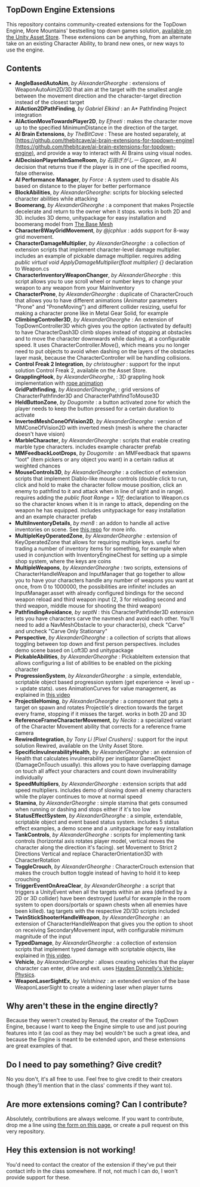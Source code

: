 ## TopDown Engine Extensions

This repository contains community-created extensions for the TopDown Engine, More Mountains' bestselling top down games solution, [available on the Unity Asset Store](https://assetstore.unity.com/packages/templates/systems/topdown-engine-89636?aid=1011lKhG). These extensions can be anything, from an alternate take on an existing Character Ability, to brand new ones, or new ways to use the engine.

## Contents

* **AngleBasedAutoAim**, _by AlexanderGheorghe_ : extensions of WeaponAutoAim2D/3D that aim at the target with the smallest angle between the movement direction and the character-target direction instead of the closest target
* **AIAction2DPathFinding**, _by Gabriel Elkind_ : an A* Pathfinding Project integration
* **AIActionMoveTowardsPlayer2D**, _by Efreeti_ : makes the character move up to the specified MinimumDistance in the direction of the target.
* **AI Brain Extensions**, _by TheBitCave_ : These are hosted separately, at [https://github.com/thebitcave/ai-brain-extensions-for-topdown-engine](https://github.com/thebitcave/ai-brain-extensions-for-topdown-engine), and provide a way to interact with AI Brains using visual nodes.
* **AIDecisionPlayerIsInSameRoom**, _by 石田ぎがしー Gigacee_, an AI decision that returns true if the player is in one of the specified rooms, false otherwise.
* **AI Performance Manager**, _by Force_ : A system used to disable AIs based on distance to the player for better performance
* **BlockAbilities**, _by AlexanderGheorghe_: scripts for blocking selected character abilities while attacking
* **Boomerang**, _by AlexanderGheorghe_ : a component that makes Projectile decelerate and return to the owner when it stops. works in both 2D and 3D. includes 3D demo, unitypackage for easy installation and boomerang model from [The Base Mesh](https://thebasemesh.com/model-library)
* **Character8WayGridMovement**, _by @jcphlux_ : adds support for 8-way grid movement.
* **CharacterDamageMultiplier**, _by AlexanderGheorghe_ : a collection of extension scripts that implement character-level damage multiplier. includes an example of pickable damage multiplier. requires adding _public virtual void ApplyDamageMultiplier(float multiplier) {}_ declaration to Weapon.cs
* **CharacterInventoryWeaponChanger**, _by AlexanderGheorghe_ : this script allows you to use scroll wheel or number keys to change your weapon to any weapon from your MainInventory
* **CharacterProne**, _by AlexanderGheorghe_ : duplicate of CharacterCrouch that allows you to have different animations (Animator parameters "Prone" and "ProneMoving") and different collider resizing, useful for making a character prone like in Metal Gear Solid, for example
* **ClimbingController3D**, _by AlexanderGheorghe_ : An extension of TopDownController3D which gives you the option (activated by default) to have CharacterDash3D climb slopes instead of stopping at obstacles and to move the character downwards while dashing, at a configurable speed. It uses CharacterController.Move(), which means you no longer need to put objects to avoid when dashing on the layers of the obstacles layer mask, because the CharacterController will be handling collisions.
* **Control Freak 2 Integration**, _by christougher_ : support for the input solution Control Freak 2, available on the Asset Store.
* **GrapplingHook**, _by AlexanderGheorghe_, : 3D grappling hook implementation with [rope animation](https://youtu.be/tPtKNvifpj0)
* **GridPathfinding**, _by AlexanderGheorghe_, : grid versions of CharacterPathfinder3D and CharacterPathfindToMouse3D
* **HeldButtonZone**, _by Dougomite_ : a button activated zone for which the player needs to keep the button pressed for a certain duration to activate
* **InvertedMeshConeOfVision2D**, _by AlexanderGheorghe_ : version of MMConeOfVision2D with inverted mesh (mesh is where the character doesn't have vision)
* **MarbleCharacter**, _by AlexanderGheorghe_ : scripts that enable creating marble type characters. includes example character prefab
* **MMFeedbackLootDrops**, _by Dougomite_ : an MMFeedback that spawns "loot" (item pickers or any object you want) in a certain radius at weighted chances
* **MouseControls3D**, _by AlexanderGheorghe_ : a collection of extension scripts that implement Diablo-like mouse controls (double click to run, click and hold to make the character follow mouse position, click an enemy to pathfind to it and attack when in line of sight and in range). requires adding the _public float Range = 10f;_ declaration to Weapon.cs so the character knows when it is in range to attack, depending on the weapon he has equipped. includes unitypackage for easy installation and an example character prefab
* **MultiInventoryDetails**, _by men8_ : an addon to handle all active inventories on scene. See [this repo](https://github.com/men8/MultiInventoryDetails) for more info.
* **MultipleKeyOperatedZone**, _by AlexanderGheorghe_ : extension of KeyOperatedZone that allows for requiring multiple keys. useful for trading a number of inventory items for something, for example when used in conjunction with InventoryEngineChest for setting up a simple shop system, where the keys are coins
* **MultipleWeapons**, _by AlexanderGheorghe_ : two scripts, extensions of CharacterHandleWeapon and InputManager that go together to allow you to have your characters handle any number of weapons you want at once, from 0 to 1000000, the possibilities are infinite! includes an InputManager.asset with already configured bindings for the second weapon reload and third weapon input (2, 3 for reloading second and third weapon, middle mouse for shooting the third weapon)
* **PathfindingAvoidance**, _by septN_ : this CharacterPathfinder3D extension lets you have characters carve the navmesh and avoid each other. You'll need to add a NavMeshObstacle to your character(s), check "Carve" and uncheck "Carve Only Stationary"
* **Perspective**, _by AlexanderGheorghe_ : a collection of scripts that allows toggling between top down and first person perspectives. includes demo scene based on Loft3D and unitypackage
* **PickableAbilities**, _by AlexanderGheorghe_ : PickableItem extension that allows configuring a list of abilities to be enabled on the picking character
* **ProgressionSystem**, _by AlexanderGheorghe_ : a simple, extendable, scriptable object based progression system (get experience -> level up -> update stats). uses AnimationCurves for value management, as explained in [this video](https://youtu.be/Nc9x0LfvJhI)
* **ProjectileHoming**, _by AlexanderGheorghe_ : a component that gets a target on spawn and rotates Projectile's direction towards the target every frame, stopping if it misses the target. works in both 2D and 3D
* **ReferenceFrameCharacterMovement**, _by Necka_ : a specialized variant of the Character Movement ability that corrects for a reference frame camera
* **RewiredIntegration**, _by Tony Li [Pixel Crushers]_ : support for the input solution Rewired, available on the Unity Asset Store.
* **SpecificInvulnerabilityHealth**, _by AlexanderGheorghe_ : an extension of Health that calculates invulnerability per instigator GameObject (DamageOnTouch usually). this allows you to have overlapping damage on touch all affect your characters and count down invulnerability individually
* **SpeedMultipliers**, _by AlexanderGheorghe_ : extension scripts that add speed multipliers. includes demo of slowing down all enemy characters while the player continues to move at normal speed
* **Stamina**, _by AlexanderGheorghe_ : simple stamina that gets consumed when running or dashing and stops either if it's too low
* **StatusEffectSystem**, _by AlexanderGheorghe_ : a simple, extendable, scriptable object and event based status system. includes 5 status effect examples, a demo scene and a .unitypackage for easy installation
* **TankControls**, _by AlexanderGheorghe_ : scripts for implementing tank controls (horizontal axis rotates player model, vertical moves the character along the direction it's facing). set Movement to Strict 2 Directions Vertical and replace CharacterOrientation3D with CharacterRotation
* **ToggleCrouch**, _by AlexanderGheorghe_ : CharacterCrouch extension that makes the crouch button toggle instead of having to hold it to keep crouching
* **TriggerEventOnAreaClear**, _by AlexanderGheorghe_ : a script that triggers a UnityEvent when all the targets within an area (defined by a 2D or 3D collider) have been destroyed (useful for example in the room system to open doors/portals or spawn chests when all enemies have been killed). tag targets with the respective 2D/3D scripts included
* **TwinStickShooterHandleWeapon**, _by AlexanderGheorghe_ : an extension of CharacterHandleWeapon that gives you the option to shoot on receiving SecondaryMovement input, with configurable minimum magnitude of the input
* **TypedDamage**, _by AlexanderGheorghe_ : a collection of extension scripts that implement typed damage with scriptable objects, like explained in [this video](https://youtu.be/_q21rEaSlAs).
* **Vehicle**, _by AlexanderGheorghe_ : allows creating vehicles that the player character can enter, drive and exit. uses [Hayden Donnelly's Vehicle-Physics](https://github.com/hayden-donnelly/Vehicle-Physics).
* **WeaponLaserSightEx**, _by Velsthinez_ : an extended version of the base WeaponLaserSight to create a widening laser when player turns

## Why aren't these in the engine directly?

Because they weren't created by Renaud, the creator of the TopDown Engine, because I want to keep the Engine simple to use and just pouring features into it (as cool as they may be) wouldn't be such a great idea, and because the Engine is meant to be extended upon, and these extensions are great examples of that.

## Do I need to pay something? Give credit?

No you don't, it's all free to use. Feel free to give credit to their creators though (they'll mention that in the class' comments if they want to).

## Are more extensions coming? Can I contribute?

Absolutely, contributions are always welcome. If you want to contribute, drop me a line using [the form on this page](https://topdown-engine.moremountains.com/topdown-engine-contact), or create a pull request on this very repository.

## Hey this extension is not working!

You'd need to contact the creator of the extension if they've put their contact info in the class somewhere. If not, not much I can do, I won't provide support for these.
